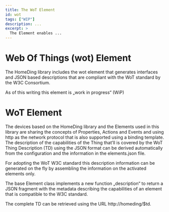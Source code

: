 ```yaml
---
title: The WoT Element
id: wot
tags: ["WIP"]
description: ...
excerpt: >
  The Element enables ...
---
```


# Web Of Things (wot) Element

The HomeDing library includes the wot element that generates interfaces and JSON based descriptions that are compliant with the WoT standard by the W3C Consortium.

As of this writing this element is „work in progress“ (WiP)

# WoT Element

The devices based on the HomeDing library and the Elements used in this library are sharing the concepts of Properties, Actions and Events and using http as the network protocol that is also supported using a binding template.
The description of the capabilities of the Thing that’ll is covered by the WoT Thing Description (TD) using the JSON format can be derived automatically from the configuration and the information in the elements.json file.

For adopting the WoT W3C standard this description information can be generated on the fly by assembling the information on the activated elements only.

The base Element class implements a new function „description“ to return a JSON fragment with the metadata describing the capabilities of an element that is compatible to the W3C standard.

The complete TD can be retrieved using the URL http://homeding/$td.
